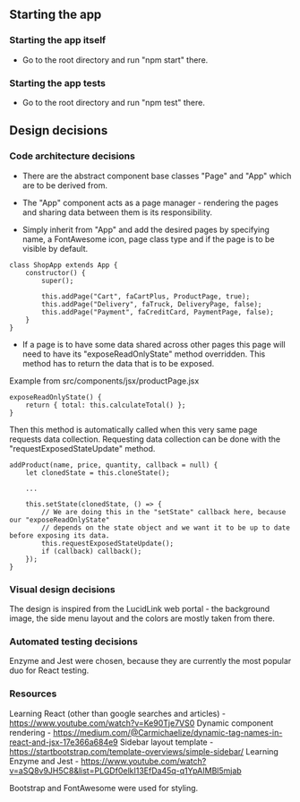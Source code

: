 ## Starting the app

### Starting the app itself
- Go to the root directory and run "npm start" there.

### Starting the app tests

- Go to the root directory and run "npm test" there.

## Design decisions

### Code architecture decisions

- There are the abstract component base classes "Page" and "App" 
which are to be derived from.

- The "App" component acts as a page manager - rendering the pages and
sharing data between them is its responsibility.

- Simply inherit from "App" and add the desired pages by
specifying name, a FontAwesome icon, page class type and if the page is to be visible by default.

```
class ShopApp extends App {
    constructor() {
        super();

        this.addPage("Cart", faCartPlus, ProductPage, true);
        this.addPage("Delivery", faTruck, DeliveryPage, false);
        this.addPage("Payment", faCreditCard, PaymentPage, false);
    }
}
```

- If a page is to have some data shared across other pages this page
will need to have its "exposeReadOnlyState" method overridden. This
method has to return the data that is to be exposed.

Example from src/components/jsx/productPage.jsx
```
exposeReadOnlyState() {
	return { total: this.calculateTotal() };
}
```

Then this method is automatically called when this very same page
requests data collection.
Requesting data collection can be done with the "requestExposedStateUpdate" method.
```
addProduct(name, price, quantity, callback = null) {
	let clonedState = this.cloneState();
	
	...

	this.setState(clonedState, () => {
		// We are doing this in the "setState" callback here, because our "exposeReadOnlyState"
		// depends on the state object and we want it to be up to date before exposing its data.
		this.requestExposedStateUpdate();
		if (callback) callback();
	});
}
```

### Visual design decisions

The design is inspired from the LucidLink web portal - the background image, the side menu layout and
the colors are mostly taken from there.

### Automated testing decisions

Enzyme and Jest were chosen, because they are currently the most popular duo for React testing.

### Resources

Learning React (other than google searches and articles) - https://www.youtube.com/watch?v=Ke90Tje7VS0
Dynamic component rendering - https://medium.com/@Carmichaelize/dynamic-tag-names-in-react-and-jsx-17e366a684e9
Sidebar layout template - https://startbootstrap.com/template-overviews/simple-sidebar/
Learning Enzyme and Jest - https://www.youtube.com/watch?v=aSQ8v9JH5C8&list=PLGDf0elkI13EfDa45q-q1YpAIMBl5mjab

Bootstrap and FontAwesome were used for styling.